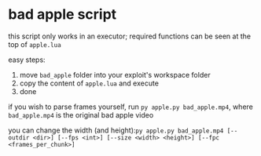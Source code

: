 # bad apple script
this script only works in an executor;
required functions can be seen at the top of `apple.lua`

easy steps:
1. move `bad_apple` folder into your exploit's workspace folder
2. copy the content of `apple.lua` and execute
3. done

if you wish to parse frames yourself, run `py apple.py bad_apple.mp4`, where `bad_apple.mp4` is the original bad apple video

you can change the width (and height):`py apple.py bad_apple.mp4 [--outdir <dir>] [--fps <int>] [--size <width> <height>] [--fpc <frames_per_chunk>]`
